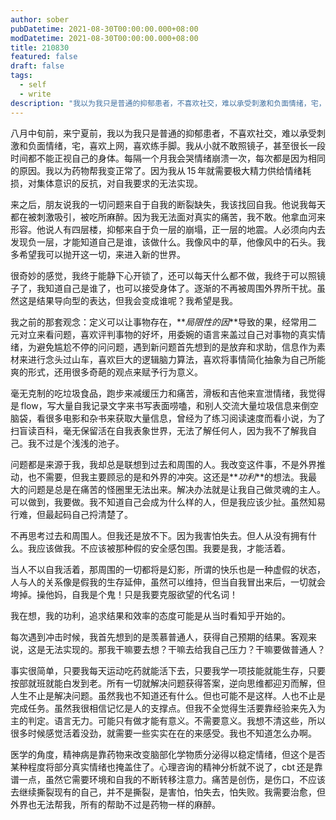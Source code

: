 ```yaml
---
author: sober
pubDatetime: 2021-08-30T00:00:00.000+08:00
modDatetime: 2021-08-30T00:00:00.000+08:00
title: 210830
featured: false
draft: false
tags:
  - self
  - write
description: "我以为我只是普通的抑郁患者，不喜欢社交，难以承受刺激和负面情绪，宅，喜欢上网，喜欢练手脚"
---
```


八月中旬前，来宁夏前，我以为我只是普通的抑郁患者，不喜欢社交，难以承受刺激和负面情绪，宅，喜欢上网，喜欢练手脚。我从小就不敢照镜子，甚至很长一段时间都不能正视自己的身体。每隔一个月我会哭情绪崩溃一次，每次都是因为相同的原因。我以为药物帮我变正常了。因为我从 15 年就需要极大精力供给情绪耗损，对集体意识的反抗，对自我要求的无法实现。

来之后，朋友说我的一切问题来自于自我的断裂缺失，我该找回自我。他说我每天都在被刺激吸引，被吃所麻醉。因为我无法面对真实的痛苦，我不敢。他拿血河来形容。他说人有四层楼，抑郁来自于负一层的崩塌，正一层的地震。人必须向内去发现负一层，才能知道自己是谁，该做什么。我像风中的草，他像风中的石头。我多希望我可以抛开这一切，来进入新的世界。

很奇妙的感觉，我终于能静下心开锁了，还可以每天什么都不做，我终于可以照镜子了，我知道自己是谁了，也可以接受身体了。逐渐的不再被周围外界所干扰。虽然这是结果导向型的表达，但我会变成谁呢？我希望是我。

我之前的那套观念：定义可以让事物存在，**_局限性的因_**导致的果，经常用二元对立来看问题，喜欢评判事物的好坏，用委婉的语言来盖过自己对事物的真实情绪，为避免尴尬不停的问问题，遇到新问题首先想到的是放弃和求助，信息作为素材来进行念头过山车，喜欢巨大的逻辑脑力算法，喜欢将事情简化抽象为自己所能爽的形式，还用很多奇葩的观点来赋予行为意义。

毫无克制的吃垃圾食品，跑步来减缓压力和痛苦，滑板和吉他来宣泄情绪，我觉得是 flow，写大量自我记录文字来书写表面唠嗑，和别人交流大量垃圾信息来倒空脑袋，看很多电影和杂书来获取大量信息，曾经为了练习阅读速度而看小说，为了扫盲读百科，毫无保留活在自我表象世界，无法了解任何人，因为我不了解我自己。我不过是个浅浅的池子。

问题都是来源于我，我却总是联想到过去和周围的人。我改变这件事，不是外界推动，也不需要，但我主要顾忌的是和外界的冲突。这还是**_功利_**的想法。我最大的问题是总是在痛苦的怪圈里无法出来。解决办法就是让我自己做灵魂的主人。可以做到，我要做。我不知道自己会成为什么样的人，但是我应该少扯。虽然知易行难，但最起码自己捋清楚了。

不再思考过去和周围人。但我还是放不下。因为我害怕失去。但人从没有拥有什么。我应该做我。不应该被那种假的安全感包围。我要是我，才能活着。

当人不以自我活着，那周围的一切都将是幻影，所谓的快乐也是一种虚假的状态，人与人的关系像是假我的生存延伸，虽然可以维持，但当自我冒出来后，一切就会垮掉。操他妈，自我是个鬼！只是我要克服欲望的代名词！

我在想，我的功利，追求结果和效率的态度可能是从当时看知乎开始的。

每次遇到冲击时候，我首先想到的是羡慕普通人，获得自己预期的结果。客观来说，这是无法实现的。那我干嘛要去想？干嘛去给我自己压力？干嘛要做普通人？

事实很简单，只要我每天运动吃药就能活下去，只要我学一项技能就能生存，只要按部就班就能白发到老。所有一切就解决问题获得答案，逆向思维都迎刃而解，但人生不止是解决问题。虽然我也不知道还有什么。但也可能不是这样。人也不止是完成任务。虽然我很相信记忆是人的支撑点。但我不全觉得生活要靠经验来先入为主的判定。语言无力。可能只有做才能有意义。不需要意义。我想不清这些，所以很多时候感觉活着没劲，就需要一些实实在在的来感受。我也不知道怎么办啊。

医学的角度，精神病是靠药物来改变脑部化学物质分泌得以稳定情绪，但这个是否某种程度将部分真实情绪也掩盖住了。心理咨询的精神分析就不说了，cbt 还是靠谱一点，虽然它需要环境和自我的不断转移注意力。痛苦是创伤，是伤口，不应该去继续撕裂现有的自己，并不是撕裂，是害怕，怕失去，怕失败。我需要治愈，但外界也无法帮我，所有的帮助不过是药物一样的麻醉。
